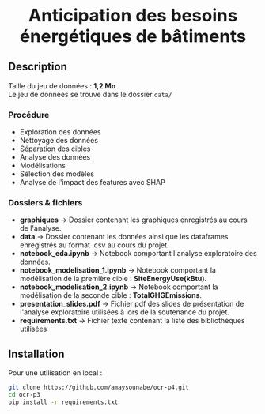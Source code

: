 <h1 style="text-align: center; font-size: 35px;">Anticipation des besoins énergétiques de bâtiments</h1>

## Description
Taille du jeu de données : **1,2 Mo** <br>
Le jeu de données se trouve dans le dossier `data/`

### Procédure
- Exploration des données
- Nettoyage des données
- Séparation des cibles 
- Analyse des données
- Modélisations
- Sélection des modèles
- Analyse de l'impact des features avec SHAP


### Dossiers & fichiers
- **graphiques** &rarr; Dossier contenant les graphiques enregistrés au cours de l'analyse.
- **data** &rarr; Dossier contenant les données ainsi que les dataframes enregistrés au format .csv au cours du projet.
- **notebook_eda.ipynb** &rarr; Notebook comportant l'analyse exploratoire des données.
- **notebook_modelisation_1.ipynb** &rarr; Notebook comportant la modélisation de la première cible : **SiteEnergyUse(kBtu)**.
- **notebook_modelisation_2.ipynb** &rarr; Notebook comportant la modélisation de la seconde cible : **TotalGHGEmissions**.
- **presentation_slides.pdf** &rarr; Fichier pdf des slides de présentation de l'analyse exploratoire utilisées à lors de la soutenance du projet.
- **requirements.txt** &rarr; Fichier texte contenant la liste des bibliothèques utilisées

## Installation
Pour une utilisation en local :

```bash
git clone https://github.com/amaysounabe/ocr-p4.git
cd ocr-p3
pip install -r requirements.txt
```